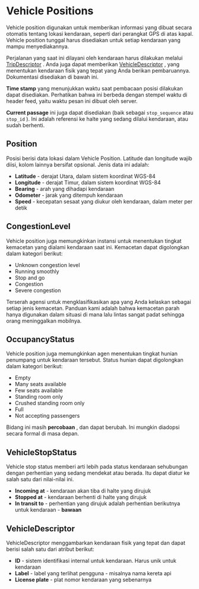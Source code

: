# Vehicle Positions

Vehicle position digunakan untuk memberikan informasi yang dibuat secara otomatis tentang lokasi kendaraan, seperti dari perangkat GPS di atas kapal. Vehicle position tunggal harus disediakan untuk setiap kendaraan yang mampu menyediakannya.

Perjalanan yang saat ini dilayani oleh kendaraan harus dilakukan melalui [TripDescriptor](../reference.md#message-tripdescriptor) . Anda juga dapat memberikan [VehicleDescriptor](../reference.md#message-vehicledescriptor) , yang menentukan kendaraan fisik yang tepat yang Anda berikan pembaruannya. Dokumentasi disediakan di bawah ini.

**Time stamp** yang menunjukkan waktu saat pembacaan posisi dilakukan dapat disediakan. Perhatikan bahwa ini berbeda dengan stempel waktu di header feed, yaitu waktu pesan ini dibuat oleh server.

**Current passage** ini juga dapat disediakan (baik sebagai `stop_sequence` atau `stop_id` ). Ini adalah referensi ke halte yang sedang dilalui kendaraan, atau sudah berhenti.

## Position

Posisi berisi data lokasi dalam Vehicle Position. Latitude dan longitude wajib diisi, kolom lainnya bersifat opsional. Jenis data ini adalah:

*   **Latitude** - derajat Utara, dalam sistem koordinat WGS-84
*   **Longitude** - derajat Timur, dalam sistem koordinat WGS-84
*   **Bearing** - arah yang dihadapi kendaraan
*   **Odometer** - jarak yang ditempuh kendaraan
*   **Speed** - kecepatan sesaat yang diukur oleh kendaraan, dalam meter per detik

## CongestionLevel

Vehicle position juga memungkinkan instansi untuk menentukan tingkat kemacetan yang dialami kendaraan saat ini. Kemacetan dapat digolongkan dalam kategori berikut:

*   Unknown congestion level
*   Running smoothly
*   Stop and go
*   Congestion
*   Severe congestion

Terserah agensi untuk mengklasifikasikan apa yang Anda kelaskan sebagai setiap jenis kemacetan. Panduan kami adalah bahwa kemacetan parah hanya digunakan dalam situasi di mana lalu lintas sangat padat sehingga orang meninggalkan mobilnya.

## OccupancyStatus

Vehicle position juga memungkinkan agen menentukan tingkat hunian penumpang untuk kendaraan tersebut. Status hunian dapat digolongkan dalam kategori berikut:

*   Empty
*   Many seats available
*   Few seats available
*   Standing room only
*   Crushed standing room only
*   Full
*   Not accepting passengers

Bidang ini masih **percobaan** , dan dapat berubah. Ini mungkin diadopsi secara formal di masa depan.

## VehicleStopStatus

Vehicle stop status memberi arti lebih pada status kendaraan sehubungan dengan perhentian yang sedang mendekat atau berada. Itu dapat diatur ke salah satu dari nilai-nilai ini.

*   **Incoming at** - kendaraan akan tiba di halte yang dirujuk
*   **Stopped at** - kendaraan berhenti di halte yang dirujuk
*   **In transit to** - perhentian yang dirujuk adalah perhentian berikutnya untuk kendaraan - **bawaan**

## VehicleDescriptor

VehicleDescriptor menggambarkan kendaraan fisik yang tepat dan dapat berisi salah satu dari atribut berikut:

*   **ID** - sistem identifikasi internal untuk kendaraan. Harus unik untuk kendaraan
*   **Label** - label yang terlihat pengguna - misalnya nama kereta api
*   **License plate** - plat nomor kendaraan yang sebenarnya
